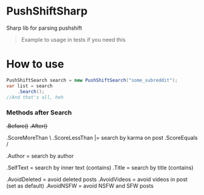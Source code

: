 # PushShiftSharp
Sharp lib for parsing pushshift

> Example to usage in tests if you need this

# How to use

```c#
PushShiftSearch search = new PushShiftSearch("some_subreddit");
var list = search
    .Search();
//And that's all, heh
```
### Methods after Search
~~.Before()~~
~~.After()~~

.ScoreMoreThan \ 
.ScoreLessThan  |= search by karma on post
.ScoreEquals   /

.Author          = search by author

.SelfText        = search by inner text (contains)
.Title           = search by title (contains)

.AvoidDeleted    = avoid deleted posts 
.AvoidVideos     = avoid videos in post (set as default)
.AvoidNSFW       = avoid NSFW and SFW posts


